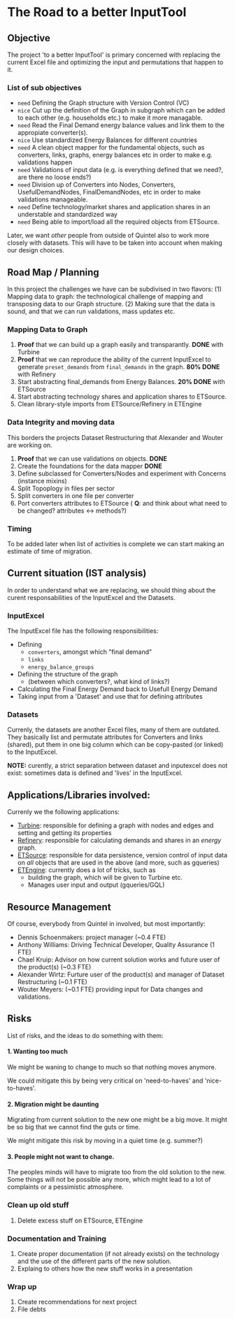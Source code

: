 # The Road to a better InputTool

## Objective

The project 'to a better InputTool' is primary concerned with replacing the
current Excel file and optimizing the input and permutations that happen to it.

### List of sub objectives

* `need` Defining the Graph structure with Version Control (VC)
* `nice` Cut up the definition of the Graph in subgraph which can be added to
  each other (e.g. households etc.) to make it more managable.
* `need` Read the Final Demand energy balance values and link them to the
  appropiate converter(s).
* `nice` Use standardized Energy Balances for different countries
* `need` A clean object mapper for the fundamental objects, such as converters,
  links, graphs, energy balances etc in order to make e.g. validations happen
* `need` Validations of input data (e.g. is everything defined that we need?,
  are there no loose ends?)
* `need` Division up of Converters into Nodes, Converters, UsefulDemandNodes,
  FinalDemandNodes, etc in order to make validations manageable.
* `need` Define technology/market shares and application shares in an
  understable and standardized way
* `need` Being able to import/load all the required objects from ETSource.

Later, we want *other* people from outside of Quintel also to work more closely
with datasets. This will have to be taken into account when making our design
choices.

## Road Map / Planning

In this project the challenges we have can be subdivised in two flavors:
(1) Mapping data to graph: the technological challenge of mapping and
transposing data to our Graph structure. (2) Making sure that the data is
sound, and that we can run validations, mass updates etc.

### Mapping Data to Graph

1. **Proof** that we can build up a graph easily and transparantly. **DONE**
   with Turbine
2. **Proof** that we can reproduce the ability of the current InputExcel to
   generate `preset_demands` from `final_demands` in the graph. **80% DONE**
with Refinery
3. Start abstracting final_demands from Energy Balances. **20% DONE** with
   ETSource
4. Start abstracting technology shares and application shares to ETSource.
5. Clean library-style imports from ETSource/Refinery in ETEngine

### Data Integrity and moving data

This borders the projects Dataset Restructuring that Alexander and Wouter are
working on.

1. **Proof** that we can use validations on objects. **DONE**
2. Create the foundations for the data mapper **DONE**
3. Define subclassed for Converters/Nodes and experiment with Concerns
   (instance mixins)
4. Split Topoplogy in files per sector
5. Split converters in one file per converter
6. Port converters attributes to ETSource ( **Q**: and think about what need to
   be changed? attributes <-> methods?)

### Timing

To be added later when list of activities is complete we can start making an
estimate of time of migration.

## Current situation (IST analysis)

In order to understand what we are replacing, we should thing about the curent
responsabilities of the InputExcel and the Datasets.

### InputExcel

The InputExcel file has the following responsibilities:
* Defining
  * `converters`, amongst which "final demand"
  * `links`
  * `energy_balance_groups`
* Defining the structure of the graph
  * (between which converters?, what kind of links?)
* Calculating the Final Energy Demand back to Usefull Energy Demand
* Taking input from a 'Dataset' and use that for defining attributes

### Datasets

Currenly, the datasets are another Excel files, many of them are outdated. They
basically list and permutate attributes for Converters and links (shared), put
them in one big column which can be copy-pasted (or linked) to the
InputExcel.

**NOTE:** curently, a strict separation between dataset and inputexcel does not
exist: sometimes data is defined and 'lives' in the InputExcel.

## Applications/Libraries involved:

Currenly we the following applications:

* [Turbine][Turbine]: responsible for defining a graph with nodes and edges and
  setting and getting its properties
* [Refinery][Refinery]: responsible for calculating demands and shares in an
  *energy* graph.
* [ETSource][ETSource]: responsible for data persistence, version control of
  input data on *all* objects that are used in the above (and more, such as
  gqueries)
* [ETEngine][ETEngine]: currently does a lot of tricks, such as
  * building the graph, which will be given to Turbine etc.
  * Manages user input and output (gqueries/GQL)

## Resource Management

Of course, everybody from Quintel in involved, but most importantly:

* Dennis Schoenmakers: project manager (~0.4 FTE)
* Anthony Williams: Driving Technical Developer, Quality Assurance  (1 FTE)
* Chael Kruip: Advisor on how current solution works and future
  user of the product(s) (~0.3 FTE)
* Alexander Wirtz: Furture user of the product(s) and manager of Dataset
  Restructuring (~0.1 FTE)
* Wouter Meyers: (~0.1 FTE) providing input for Data changes and validations.

## Risks

List of risks, and the ideas to do something with them:

#### 1. Wanting too much

We might be waning to change to much so that nothing moves anymore.

We could mitigate this by being very critical on 'need-to-haves' and
'nice-to-haves'.

#### 2. Migration might be daunting

Migrating from current solution to the new one might be a big move. It might
be so big that we cannot find the guts or time.

We might mitigate this risk by moving in a quiet time (e.g. summer?)

#### 3. People might not want to change.

The peoples minds will have to migrate too from the old solution to the new.
Some things will not be possible any more, which might lead to a lot of
complaints or a pessimistic atmosphere.

### Clean up old stuff

1. Delete excess stuff on ETSource, ETEngine

### Documentation and Training

1. Create proper documentation (if not already exists) on the technology and
   the use of the different parts of the new solution.
2. Explaing to others how the new stuff works in a presentation

### Wrap up

1. Create recommendations for next project
2. File debts


[Turbine]: https://github.com/quintel/turbine
[Refinery]: https://github.com/quintel/refinery
[ETSource]: https://github.com/quintel/etsource
[ETEngine]: https://github.com/quintel/etengine
